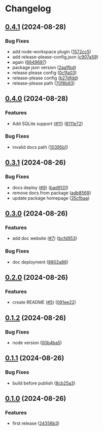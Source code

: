 # Changelog

## [0.4.1](https://github.com/DanForys/ts-query-model/compare/v0.4.0...v0.4.1) (2024-08-28)


### Bug Fixes

* add node-workspace plugin ([1572cc5](https://github.com/DanForys/ts-query-model/commit/1572cc58a39607b37b65047a32dc16f447281f15))
* add release-please-config,json ([c907a59](https://github.com/DanForys/ts-query-model/commit/c907a593118246a443455f1d22ff307f796bac72))
* again ([6649697](https://github.com/DanForys/ts-query-model/commit/664969750c15b68880c600e346fd5e91fc837003))
* package json version ([2aa1fbd](https://github.com/DanForys/ts-query-model/commit/2aa1fbd0f52bced959f391f49351b5aca3a01a3d))
* release please config ([0c1fa03](https://github.com/DanForys/ts-query-model/commit/0c1fa03a0c4646cda3390dd3d61027ec6357aca2))
* release-please config ([b27dfdd](https://github.com/DanForys/ts-query-model/commit/b27dfdd3e6a3c36cb39c9a69d8e06ca1b824545c))
* release-please path ([70f8b93](https://github.com/DanForys/ts-query-model/commit/70f8b9316af3b137899414d2a6dc8f88ba46dfba))

## [0.4.0](https://github.com/DanForys/ts-query-model/compare/v0.3.1...v0.4.0) (2024-08-28)


### Features

* Add SQLite support ([#11](https://github.com/DanForys/ts-query-model/issues/11)) ([8111e72](https://github.com/DanForys/ts-query-model/commit/8111e72f02d10e6b52f8e4ba9ba89c83996bdcb7))


### Bug Fixes

* invalid docs path ([10395b1](https://github.com/DanForys/ts-query-model/commit/10395b1805e1ecae5e8530d05cf29b65f48207e6))

## [0.3.1](https://github.com/DanForys/ts-query-model/compare/v0.3.0...v0.3.1) (2024-08-26)


### Bug Fixes

* docs deploy ([#9](https://github.com/DanForys/ts-query-model/issues/9)) ([bad9131](https://github.com/DanForys/ts-query-model/commit/bad913135e5b6a49c4a3898b8f2617f0aae5c15a))
* remove docs from package ([adb8569](https://github.com/DanForys/ts-query-model/commit/adb85693c006d67313a50143343440ea26167a31))
* update package homepage ([35cfbaa](https://github.com/DanForys/ts-query-model/commit/35cfbaaee4682a7cb2f327d86377eb38ae01ce73))

## [0.3.0](https://github.com/DanForys/ts-query-model/compare/v0.2.0...v0.3.0) (2024-08-26)


### Features

* add doc website ([#7](https://github.com/DanForys/ts-query-model/issues/7)) ([bcfd953](https://github.com/DanForys/ts-query-model/commit/bcfd953c5907826fb6c9b08d94745221ef01edd6))


### Bug Fixes

* doc deployment ([8802a86](https://github.com/DanForys/ts-query-model/commit/8802a86aabf45aa07797a7a7cf380b86a7a6ad9e))

## [0.2.0](https://github.com/DanForys/ts-query-model/compare/v0.1.2...v0.2.0) (2024-08-26)


### Features

* create README ([#5](https://github.com/DanForys/ts-query-model/issues/5)) ([091ee22](https://github.com/DanForys/ts-query-model/commit/091ee227718a3cb3c4a1b72bf57b8a2563896f71))

## [0.1.2](https://github.com/DanForys/ts-query-model/compare/v0.1.1...v0.1.2) (2024-08-26)


### Bug Fixes

* node version ([00b4ba5](https://github.com/DanForys/ts-query-model/commit/00b4ba57a819383e6b3791c3f114bf084caef79c))

## [0.1.1](https://github.com/DanForys/ts-query-model/compare/v0.1.0...v0.1.1) (2024-08-26)


### Bug Fixes

* build before publish ([8cb25a3](https://github.com/DanForys/ts-query-model/commit/8cb25a306d8ccdeffd37d009afa9cab23244118f))

## [0.1.0](https://github.com/DanForys/ts-query-model/compare/v0.0.1...v0.1.0) (2024-08-26)


### Features

* first release ([24358b3](https://github.com/DanForys/ts-query-model/commit/24358b3ca94a44a3c4eef31e15ce55e7117bcb16))
